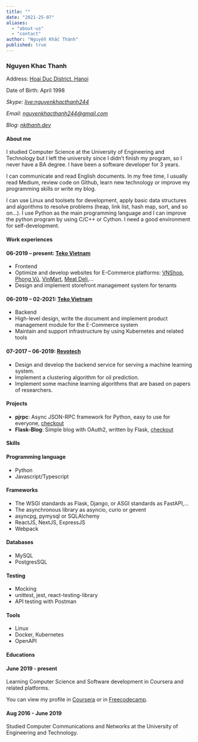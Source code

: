```yaml
---
title: ""
date: "2021-25-07"
aliases:
  - "about-us"
  - "contact"
author: "Nguyễn Khắc Thành"
published: true
---
```


<article id="resume">
	<h3 class="title">Nguyen Khac Thanh</h3>
	<div class="section" id="contact">
		<div>
			<p>Address: <a target="_blank" href="https://goo.gl/maps/RMTJxcaQxWt31WiL8">Hoai Duc District, Hanoi</a></p>
			<p>Date of Birth: <time datetime="1998-04-24">April 1998</time></p>
		</div>
		<address>
			<p>Skype: <a target="_blank" href="https://join.skype.com/invite/bFZVFCglRj0q">live:nguyenkhacthanh244</a></p>
			<p>Email: <a target="_blank" href="mailto:nguyenkhacthanh244@gmail.com">nguyenkhacthanh244@gmail.com</a></p>
			<p>Blog: <a target="_blank" href="https://nkthanh.dev">nkthanh.dev</a></p>
		</address>
	</div>
	<div class="section" id="about">
		<h4>About me</h4>
		<p>I studied Computer Science at the University of Engineering and Technology but I left the university since I didn’t finish my program, so I never have a BA degree. I have been a software developer for 3 years.</p>
		<p>I can communicate and read English documents. In my free time, I usually read Medium, review code on Github, learn new technology or improve my programming skills or write my blog.</p>
		<p>I can use Linux and toolsets for development, apply basic data structures and algorithms to resolve problems (heap, link list, hash map, sort, and so on…). I use Python as the main programming language and I can improve the python program by using C/C++ or Cython. I need a good environment for self-development.</p>
	</div>	
	<div class="section" id="work-experiences">
		<h4>Work experiences</h4>
		<div class="exp">
			<h4>06-2019 – present: <a href="https://teko.vn/">Teko Vietnam</a></h4>
			<ul>
			    <li>Frontend</li>
                <li>Optimize and develop websites for E-Commerce platforms: <a href="https://vnshop.vn">VNShop</a>, <a href="https://phongvu.vn">Phong Vũ</a>, <a href="https://vinmart.com">VinMart</a>, <a href="https://meatdeli.com.vn">Meat Deli</a>,...</li></li>
                <li>Design and implement storefront management system for tenants</li>
			</ul>
		</div>
		<div class="exp">
			<h4>06-2019 – 02-2021: <a href="https://teko.vn/">Teko Vietnam</a></h4>
			<ul>
			    <li>Backend</li>
				<li>High-level design, write the document and implement product management module for the E-Commerce system</li>
				<li>Maintain and support infrastructure by using Kubernetes and related tools</li>
			</ul>
		</div>
		<div class="exp">
			<h4>07-2017 – 06-2019: <a href="https://www.revotech.com.vn/">Revotech</a></h4>
			<ul>
				<li>Design and develop the backend service for serving a machine learning system.</li>
				<li>Implement a clustering algorithm for oil prediction.</li>
				<li>Implement some machine learning algorithms that are based on papers of researchers.</li>
			</ul>
		</div>
	</div>
	<div class="section" id="projects">
		<h4>Projects</h4>
		<ul>
			<li><strong>pjrpc</strong>: Async JSON-RPC framework for Python, easy to use for everyone, <a href="https://github.com/magiskboy/pjrpc">checkout</a></li>
			<li><strong>Flask-Blog</strong>: Simple blog with OAuth2, written by Flask, <a href="https://github.com/magiskboy/flask-blog">checkout</a></li>
		</ul>
	</div>
	<div class="section" id="skills">
		<h4>Skills</h4>
		<div class="skill">
			<h4>Programming language</h4>
			<ul>
				<li>Python</li>
				<li>Javascript/Typescript</li>
			</ul>
		</div>
		<div class="skill">
			<h4>Frameworks</h4>
			<ul>
				<li>The WSGI standards as Flask, Django, or ASGI standards as FastAPI,...</li>
				<li>The asynchronous library as asyncio, curio or gevent</li>
				<li>asyncpg, pymysql or SQLAlchemy</li>
				<li>ReactJS, NextJS, ExpressJS</li>
				<li>Webpack</li>
			</ul>
		</div>
		<div class="skill">
			<h4>Databases</h4>
			<ul>
				<li>MySQL</li>
				<li>PostgresSQL</li>
			</ul>
		</div>
		<div class="skill">
			<h4>Testing</h4>
			<ul>
				<li>Mocking</li>
				<li>unittest, jest, react-testing-library</li>
				<li>API testing with Postman</li>
			</ul>
		</div>
		<div class="skill">
			<h4>Tools</h4>	
			<ul>
				<li>Linux</li>
				<li>Docker, Kubernetes</li>
				<li>OpenAPI</li>
			</ul>
		</div>
	</div>
	<div class="section" id="educations">
		<h4>Educations</h4>
		<div class="education">
			<h4>June 2019 - present</h4>
			<p>Learning Computer Science and Software development in Coursera and related platforms.</p>
			<p>You can view my profile in <a href="https://www.coursera.org/user/650bbf8164cf05a9c859c9f0f510bfd5">Coursera</a> or in <a href="https://www.freecodecamp.org/nguyen-khac-thanh">Freecodecamp</a>.</p>
		</div>
		<div class="education">
			<h4>Aug 2016 - June 2019</h4>
			<p>Studied Computer Communications and Networks at the University of Engineering and Technology.</p>
		</div>
	</div>
</article>
